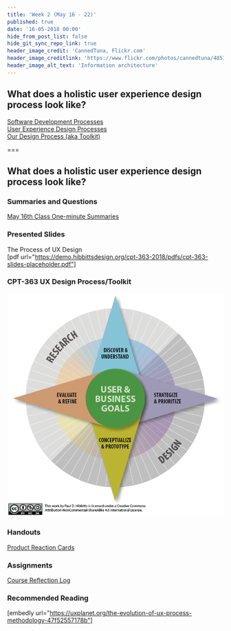 ```yaml
---
title: 'Week 2 (May 16 - 22)'
published: true
date: '16-05-2018 00:00'
hide_from_post_list: false
hide_git_sync_repo_link: true
header_image_credit: 'CannedTuna, Flickr.com'
header_image_creditlink: 'https://www.flickr.com/photos/cannedtuna/4853380320/'
header_image_alt_text: 'Information architecture'
---
```


## What does a holistic user experience design process look like?
[Software Development Processes](https://demo.hibbittsdesign.org/cpt-363-2018/pdfs/cpt-363-slides-placeholder.pdf#page=3)  
[User Experience Design Processes](https://demo.hibbittsdesign.org/cpt-363-2018/pdfs/cpt-363-slides-placeholder.pdf#page=4)  
[Our Design Process (aka Toolkit)](https://demo.hibbittsdesign.org/cpt-363-2018/pdfs/cpt-363-slides-placeholder.pdf#page=5)

===

## **What does a holistic user experience design process look like?**

### Summaries and Questions  
[May 16th Class One-minute Summaries](https://sso.canvaslms.com/courses/1413912/assignments/9519525)

### Presented Slides  
The Process of UX Design  
[pdf url="https://demo.hibbittsdesign.org/cpt-363-2018/pdfs/cpt-363-slides-placeholder.pdf"]  

### CPT-363 UX Design Process/Toolkit
![CPT-363 UX Design Process/Toolkit Diagram](ux-design-process-v4.png)

### Handouts
[Product Reaction Cards](https://sso.canvaslms.com/courses/1413912/files/folder/Handouts/Product%20Reaction%20Cards)  

### Assignments
[Course Reflection Log](https://sso.canvaslms.com/courses/1413912/assignments/9519528)  

### Recommended Reading  
[embedly url="https://uxplanet.org/the-evolution-of-ux-process-methodology-47f52557178b"]
